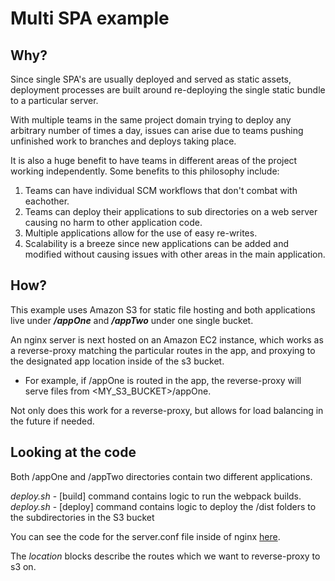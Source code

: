 # Multi SPA example

## Why?

Since single SPA's are usually deployed and served as static assets, deployment processes are built around re-deploying the single static bundle to a particular server.

With multiple teams in the same project domain trying to deploy any arbitrary number of times a day, issues can arise due to teams pushing unfinished work to branches and deploys taking place.

It is also a huge benefit to have teams in different areas of the project working independently.
Some benefits to this philosophy include:
  1. Teams can have individual SCM workflows that don't combat with eachother.
  2. Teams can deploy their applications to sub directories on a web server causing no harm to other application code.
  3. Multiple applications allow for the use of easy re-writes.
  4. Scalability is a breeze since new applications can be added and modified without causing issues with other areas in the main application.

## How?

This example uses Amazon S3 for static file hosting and both applications live under ***/appOne*** and ***/appTwo*** under one single bucket.

An nginx server is next hosted on an Amazon EC2 instance, which works as a reverse-proxy matching the particular routes in the app, and proxying to the designated app location inside of the s3 bucket.
  - For example, if /appOne is routed in the app, the reverse-proxy will serve files from <MY_S3_BUCKET>/appOne.

Not only does this work for a reverse-proxy, but allows for load balancing in the future if needed.

## Looking at the code

Both /appOne and /appTwo directories contain two different applications.

*deploy.sh* - [build] command contains logic to run the webpack builds.
*deploy.sh* - [deploy] command contains logic to deploy the /dist folders to the subdirectories in the S3 bucket

You can see the code for the server.conf file inside of nginx [here](https://github.com/brodeynewman/multi-spa-example/blob/master/nginx.conf).

The *location* blocks describe the routes which we want to reverse-proxy to s3 on.


